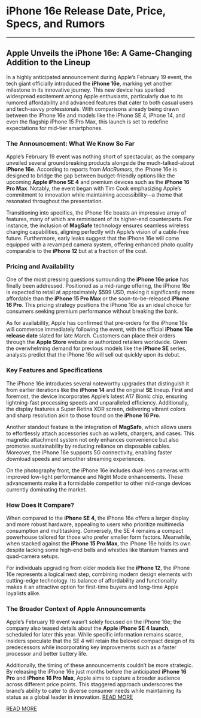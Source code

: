 # iPhone 16e Release Date, Price, Specs, and Rumors

---

## Apple Unveils the iPhone 16e: A Game-Changing Addition to the Lineup  

In a highly anticipated announcement during Apple’s February 19 event, the tech giant officially introduced the **iPhone 16e**, marking yet another milestone in its innovative journey. This new device has sparked widespread excitement among Apple enthusiasts, particularly due to its rumored affordability and advanced features that cater to both casual users and tech-savvy professionals. With comparisons already being drawn between the iPhone 16e and models like the iPhone SE 4, iPhone 14, and even the flagship iPhone 15 Pro Max, this launch is set to redefine expectations for mid-tier smartphones.

### The Announcement: What We Know So Far  

Apple’s February 19 event was nothing short of spectacular, as the company unveiled several groundbreaking products alongside the much-talked-about **iPhone 16e**. According to reports from *MacRumors*, the iPhone 16e is designed to bridge the gap between budget-friendly options like the upcoming **Apple iPhone SE 4** and premium devices such as the **iPhone 16 Pro Max**. Notably, the event began with Tim Cook emphasizing Apple’s commitment to innovation while maintaining accessibility—a theme that resonated throughout the presentation.

Transitioning into specifics, the iPhone 16e boasts an impressive array of features, many of which are reminiscent of its higher-end counterparts. For instance, the inclusion of **MagSafe** technology ensures seamless wireless charging capabilities, aligning perfectly with Apple’s vision of a cable-free future. Furthermore, early leaks suggest that the iPhone 16e will come equipped with a revamped camera system, offering enhanced photo quality comparable to the **iPhone 12** but at a fraction of the cost.

### Pricing and Availability  

One of the most pressing questions surrounding the **iPhone 16e price** has finally been addressed. Positioned as a mid-range offering, the iPhone 16e is expected to retail at approximately $599 USD, making it significantly more affordable than the **iPhone 15 Pro Max** or the soon-to-be-released **iPhone 16 Pro**. This pricing strategy positions the iPhone 16e as an ideal choice for consumers seeking premium performance without breaking the bank.

As for availability, Apple has confirmed that pre-orders for the iPhone 16e will commence immediately following the event, with the official **iPhone 16e release date** slated for late March. Customers can place their orders through the **Apple Store** website or authorized retailers worldwide. Given the overwhelming demand for previous models like the **iPhone SE** series, analysts predict that the iPhone 16e will sell out quickly upon its debut.

### Key Features and Specifications  

The iPhone 16e introduces several noteworthy upgrades that distinguish it from earlier iterations like the **iPhone 14** and the original **SE** lineup. First and foremost, the device incorporates Apple’s latest A17 Bionic chip, ensuring lightning-fast processing speeds and unparalleled efficiency. Additionally, the display features a Super Retina XDR screen, delivering vibrant colors and sharp resolution akin to those found on the **iPhone 16 Pro**.

Another standout feature is the integration of **MagSafe**, which allows users to effortlessly attach accessories such as wallets, chargers, and cases. This magnetic attachment system not only enhances convenience but also promotes sustainability by reducing reliance on disposable cables. Moreover, the iPhone 16e supports 5G connectivity, enabling faster download speeds and smoother streaming experiences.

On the photography front, the iPhone 16e includes dual-lens cameras with improved low-light performance and Night Mode enhancements. These advancements make it a formidable competitor to other mid-range devices currently dominating the market.

### How Does It Compare?  

When compared to the **iPhone SE 4**, the iPhone 16e offers a larger display and more robust hardware, appealing to users who prioritize multimedia consumption and multitasking. Conversely, the SE 4 remains a compact powerhouse tailored for those who prefer smaller form factors. Meanwhile, when stacked against the **iPhone 15 Pro Max**, the iPhone 16e holds its own despite lacking some high-end bells and whistles like titanium frames and quad-camera setups.

For individuals upgrading from older models like the **iPhone 12**, the iPhone 16e represents a logical next step, combining modern design elements with cutting-edge technology. Its balance of affordability and functionality makes it an attractive option for first-time buyers and long-time Apple loyalists alike.

### The Broader Context of Apple Announcements  

Apple’s February 19 event wasn’t solely focused on the iPhone 16e; the company also teased details about the **Apple iPhone SE 4 launch**, scheduled for later this year. While specific information remains scarce, insiders speculate that the SE 4 will retain the beloved compact design of its predecessors while incorporating key improvements such as a faster processor and better battery life.

Additionally, the timing of these announcements couldn’t be more strategic. By releasing the iPhone 16e just months before the anticipated **iPhone 16 Pro** and **iPhone 16 Pro Max**, Apple aims to capture a broader audience across different price points. This staggered approach underscores the brand’s ability to cater to diverse consumer needs while maintaining its status as a global leader in innovation. [READ MORE](https://www.articlegiants.com/2025/02/apple-unveils-the-iphone-16e-a-game-changing-addition-to-the-lineup/)

[READ MORE](https://www.articlegiants.com/)
